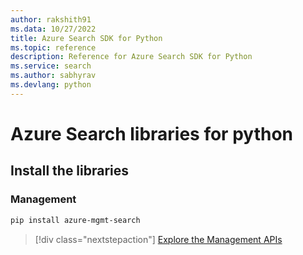 ```yaml
---
author: rakshith91
ms.data: 10/27/2022
title: Azure Search SDK for Python
ms.topic: reference
description: Reference for Azure Search SDK for Python
ms.service: search
ms.author: sabhyrav
ms.devlang: python
---
```

# Azure Search libraries for python

## Install the libraries


### Management

```bash
pip install azure-mgmt-search
```
> [!div class="nextstepaction"]
> [Explore the Management APIs](/python/api/overview/azure/search/management)
